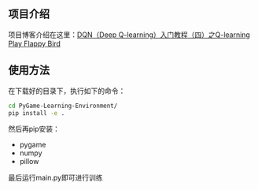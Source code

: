 ## 项目介绍

项目博客介绍在这里：[DQN（Deep Q-learning）入门教程（四）之Q-learning Play Flappy Bird](https://www.cnblogs.com/xiaohuiduan/p/12990510.html)

## 使用方法

在下载好的目录下，执行如下的命令：

```bash
cd PyGame-Learning-Environment/
pip install -e .
```

然后再pip安装：

- pygame
- numpy
- pillow

最后运行main.py即可进行训练

